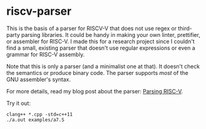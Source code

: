 # riscv-parser

This is the basis of a parser for RISCV-V that does not use regex or third-party parsing libraries. It could be handy in making your own linter, prettifier, or assembler for RISC-V. I made this for a research project since I couldn't find a small, existing parser that doesn't use regular expressions or even a grammar for RISC-V assembly.

Note that this is only a parser (and a minimalist one at that). It doesn't check the semantics or produce binary code. The parser supports *most* of the GNU assembler's syntax. 

For more details, read my blog post about the parser: [Parsing RISC-V](https://web.eecs.utk.edu/~azh/blog/parsingriscvhtml).

Try it out:
```
clang++ *.cpp -std=c++11
./a.out examples/a7.S
```
